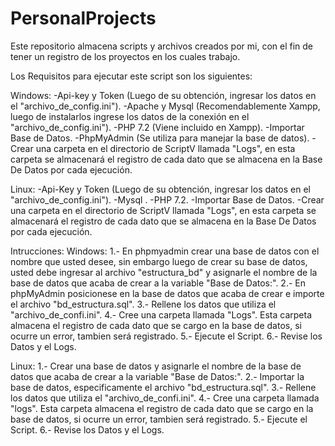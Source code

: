 # PersonalProjects
Este repositorio almacena scripts y archivos creados por mi, con el fin de tener un registro de los proyectos en los cuales trabajo. 


Los Requisitos para ejecutar este script son los siguientes:

Windows:
-Api-key y Token (Luego de su obtención, ingresar los datos en el "archivo_de_config.ini").
-Apache y Mysql (Recomendablemente Xampp, luego de instalarlos ingrese los datos de la conexión en  el "archivo_de_config.ini").
-PHP 7.2 (Viene incluido en Xampp).
-Importar Base de Datos.
-PhpMyAdmin (Se utiliza para manejar la base de datos).
-Crear una carpeta en el directorio de ScriptV llamada "Logs", en esta carpeta se almacenará el registro de cada dato que se almacena en la Base De Datos por cada ejecución.

Linux:
-Api-Key y Token (Luego de su obtención, ingresar los datos en el "archivo_de_config.ini").
-Mysql .
-PHP 7.2.
-Importar Base de Datos.
-Crear una carpeta en el directorio de ScriptV llamada "Logs", en esta carpeta se almacenará el registro de cada dato que se almacena en la Base De Datos por cada ejecución.


Intrucciones:
Windows: 
  1.- En phpmyadmin crear una base de datos con el nombre que usted desee, sin embargo luego de crear su base de datos, usted debe ingresar al archivo "estructura_bd" y asignarle el nombre de la base de datos que acaba de crear a la variable "Base de Datos:".
  2.- En phpMyAdmin posicionese en la base de datos que acaba de crear e importe el archivo "bd_estructura.sql".
  3.- Rellene los datos que utiliza el "archivo_de_confi.ini".
  4.- Cree una carpeta llamada "Logs". Esta carpeta almacena el registro de cada dato que se cargo en la base de datos, si ocurre un error, tambien será registrado.
  5.- Ejecute el Script.
  6.- Revise los Datos y el Logs.
  
  Linux: 
  1.- Crear una base de datos y asignarle el nombre de la base de datos que acaba de crear a la variable "Base de Datos:".
  2.- Importar la base de datos, especificamente el archivo "bd_estructura.sql".
  3.- Rellene los datos que utiliza el "archivo_de_confi.ini".
  4.- Cree una carpeta llamada "logs". Esta carpeta almacena el registro de cada dato que se cargo en la base de datos, si ocurre un error, tambien será registrado.
  5.- Ejecute el Script.
  6.- Revise los Datos y el Logs.
